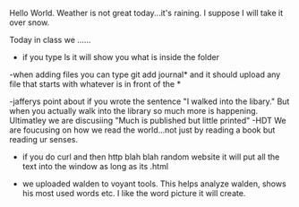 Hello World. Weather is not great today...it's raining. I suppose I will take it over snow. 

Today in class we ......
- if you type ls it will show you what is inside the folder

-when adding files you can type git add journal* and it should upload any file that starts with whatever is in front of the *

-jafferys point about if you wrote the sentence "I walked into the libary." But when you actually walk into the library so much more is happening. Ultimatley we are discusiing "Much is published but little printed" -HDT We are foucusing on how we read the world...not just by reading a book but reading ur senses. 

- if you do curl and then http blah blah random website it will put all the text into the window as long as its .html 

- we uploaded walden to voyant tools. This helps analyze walden, shows his most used words etc. I like the word picture it will create. 
